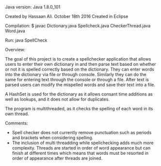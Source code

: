 Java version: Java 1.8.0_101

Created by Hassaan Ali. October 18th 2016
Created in Eclipse

Compilation:
$ javac Dictionary.java Spellcheck.java CheckerThread.java Word.java

Run:
java SpellCheck

Overview:

The goal of this project is to create a spellchecker application that allows users to enter their own dictionary in and then parse text based on whether or not it is spelled correctly based on the dictionary. They can enter words into the dictionary via file or through console. Similarly they can do the same for entering text through the console or through a file. After text is parsed users can modify the mispelled words and save their text into a file. 

A HashSet is used for the dictionary as it allows consant time additions as well as lookups, and it does not allow for duplicates.  

The program is multithreaded, as it checks the spelling of each word in its own thread. 

Comments:

- Spell checker does not currently remove punctuation such as periods and brackets when considering spelling.
- The inclusion of multi threadding while spellchecking adds much more complexity. Threads are started in order of word appearance but can finish at different times which means that words must be resorted in order of appearance after threads are joined.

